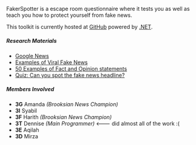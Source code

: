 ﻿FakerSpotter is a escape room questionnaire where it tests you as well as teach you how to protect yourself from fake news.

This toolkit is currently hosted at <a href="https://github.com/dentolos19/FakerSpotter" target="_blank">GitHub</a> powered by <a href="https://dotnet.microsoft.com" target="_blank_">.NET</a>.

##### Research Materials

* [Google News](https://news.google.com)
* [Examples of Viral Fake News](https://libguides.valenciacollege.edu/c.php?g=612299&p=4251645)
* [50 Examples of Fact and Opinion statements](https://www.englishbix.com/examples-of-fact-and-opinion-statement)
* [Quiz: Can you spot the fake news headline?](https://this.deakin.edu.au/society/quiz-can-you-spot-the-fake-news-headline)

##### Members Involved

* **3G** Amanda _(Brooksian News Champion)_
* **3I** Syabil
* **3F** Harith _(Brooksian News Champion)_
* **3T** Dennise _(Main Programmer)_ <--- did almost all of the work :(
* **3E** Aqilah
* **3D** Mirza
